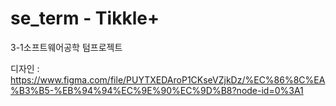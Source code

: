 # se_term - Tikkle+
3-1소프트웨어공학 텀프로젝트

디자인 : https://www.figma.com/file/PUYTXEDAroP1CKseVZjkDz/%EC%86%8C%EA%B3%B5-%EB%94%94%EC%9E%90%EC%9D%B8?node-id=0%3A1
